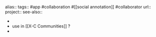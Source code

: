 alias::
tags:: #app #collaboration #[[social annotation]] #collaborator
url:: 
project::
see-also::

-
- use in [[X-C Communities]] ?
-